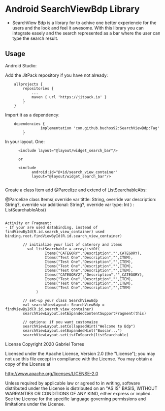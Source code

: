 # Android SearchViewBdp Library
 - SearchView Bdp is a library for to achive one better experiencie for the users
   and the look and feel it awesome. With this library you can  integrate easely
   and the search represented as a bar where the user can type the search result.


## Usage

Android Studio:

Add the JitPack repository if you have not already:
```
    allprojects {
        repositories { 
            ...
            maven { url 'https://jitpack.io' }
        }
    }
```
Import it as a dependency:
```
    dependencies {
    	        implementation 'com.github.buchos92:SearchViewBdp:Tag'
    	}
```

In your layout.
    One:
```
      <include layout="@layout/widget_search_bar"/>
      
      or
      
      <include
            android:id="@+id/search_view_container"
            layout="@layout/widget_search_bar"/>
     
```

Create a class Item add @Parcelize and extend of ListSearchableAbs:

@Parcelize
class Items(
    override var tittle: String,
    override var description: String?,
    override var additional: String?,
    override var type: Int
) : ListSearchableAbs()

```

```
    Activity or Fragment:
    - If your are used databinding, instead of findViewById(R.id.search_view_container) used binding.root.findViewById(R.id.search_view_container)
```
        // initialize your list of caterory and items
          val listSearchable = arrayListOf(
                  Items("CATEGORY","Description","",CATEGORY),
                  Items("Test One","Description","",ITEM),
                  Items("Test One","Description","",ITEM),
                  Items("Test One","Description","",ITEM),
                  Items("Test One","Description","",ITEM),
                  Items("CATEGORY2","Description","",CATEGORY),
                  Items("Test One","Description","",ITEM),
                  Items("Test One","Description","",ITEM),
                  Items("Test One","Description","",ITEM)
              )

        // set-up your class SearchViewBdp
        val searchViewLayout: SearchViewBdp = findViewById(R.id.search_view_container)
        searchViewLayout.setExpandedContentSupportFragment(this)

        // optiona: if you want customaize
        searchViewLayout.setCollapsedHint("Welcome to Bdp")
        searchViewLayout.setExpandedHint("Buscar...")
        searchViewLayout.setListToSearch(listSearchable)
```


License
Copyright 2020 Gabriel Torres

Licensed under the Apache License, Version 2.0 (the "License");
you may not use this file except in compliance with the License.
You may obtain a copy of the License at

   http://www.apache.org/licenses/LICENSE-2.0

Unless required by applicable law or agreed to in writing, software
distributed under the License is distributed on an "AS IS" BASIS,
WITHOUT WARRANTIES OR CONDITIONS OF ANY KIND, either express or implied.
See the License for the specific language governing permissions and
limitations under the License.
